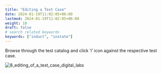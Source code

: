 ```yaml
---
title: "Editing a Test Case"
date: 2024-01-19T11:02:05+06:00
lastmod: 2024-01-19T11:02:05+06:00
weight: 10
draft: false
# search related keywords
keywords: ["induct", "instate"]
---
```


Browse through the test catalog and click ‘i’ icon against the respective test case.

![8_editing_of_a_test_case_digital_labs](https://storage.googleapis.com/ktern-public-files/product-documentation/Digital%20Labs/8_editing_of_a_test_case_digital_labs.png)
